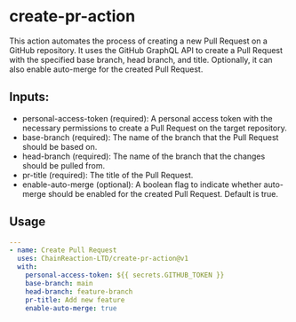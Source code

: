# create-pr-action

This action automates the process of creating a new Pull Request on a GitHub repository. It uses the GitHub GraphQL API to create a Pull Request with the specified base branch, head branch, and title. Optionally, it can also enable auto-merge for the created Pull Request.

## Inputs:
 - personal-access-token (required): A personal access token with the necessary permissions to create a Pull Request on the target repository.
 - base-branch (required): The name of the branch that the Pull Request should be based on.
 - head-branch (required): The name of the branch that the changes should be pulled from.
 - pr-title (required): The title of the Pull Request.
 - enable-auto-merge (optional): A boolean flag to indicate whether auto-merge should be enabled for the created Pull Request. Default is true.


## Usage
```yaml
---
- name: Create Pull Request
  uses: ChainReaction-LTD/create-pr-action@v1
  with:
    personal-access-token: ${{ secrets.GITHUB_TOKEN }}
    base-branch: main
    head-branch: feature-branch
    pr-title: Add new feature
    enable-auto-merge: true
```